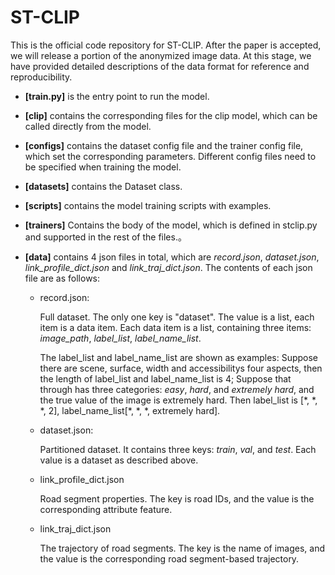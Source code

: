 # ST-CLIP

This is the official code repository for ST-CLIP. After the paper is accepted, we will release a portion of the anonymized image data. At this stage, we have provided detailed descriptions of the data format for reference and reproducibility.

- **[train.py]** is the entry point to run the model.

- **[clip]** contains the corresponding files for the clip model, which can be called directly from the model.
  
- **[configs]** contains the dataset config file and the trainer config file, which set the corresponding parameters. Different config files need to be specified when training the model.

- **[datasets]** contains the Dataset class.

- **[scripts]** contains the model training scripts with examples.

- **[trainers]** Contains the body of the model, which is defined in stclip.py and supported in the rest of the files.。

- **[data]** contains 4 json files in total, which are *record.json*, *dataset.json*, *link_profile_dict.json* and *link_traj_dict.json*. The contents of each json file are as follows:
  - record.json:
    
    Full dataset. The only one key is "dataset". The value is a list, each item is a data item. Each data item is a list, containing three items: *image_path*, *label_list*, *label_name_list*. 
  
    The label_list and label_name_list are shown as examples: Suppose there are scene, surface, width and accessibilitys four aspects, then the length of label_list and label_name_list is 4; Suppose that through has three categories: *easy*, *hard*, and *extremely hard*, and the true value of the image is extremely hard. Then label_list is [\*, \*, \*, 2], label_name_list[\*, \*, \*, extremely hard].
  - dataset.json:

    Partitioned dataset. It contains three keys: *train*, *val*, and *test*. Each value is a dataset as described above.

  - link_profile_dict.json
   
    Road segment properties. The key is road IDs, and the value is the corresponding attribute feature.

  - link_traj_dict.json

    The trajectory of road segments. The key is the name of images, and the value is the corresponding road segment-based trajectory.